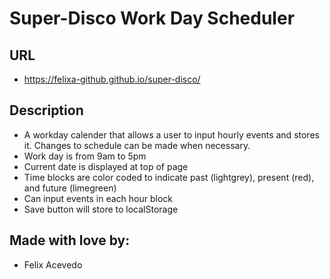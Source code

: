 # Super-Disco Work Day Scheduler

## URL
- https://felixa-github.github.io/super-disco/

## Description
- A workday calender that allows a user to input hourly events and stores it. Changes to schedule can be made when necessary.
- Work day is from 9am to 5pm
- Current date is displayed at top of page
- Time blocks are color coded to indicate past (lightgrey), present (red), and future (limegreen)
- Can input events in each hour block
- Save button will store to localStorage

## Made with love by:
- Felix Acevedo